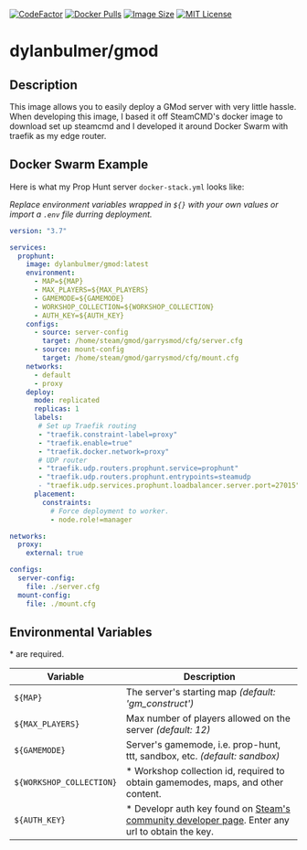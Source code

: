 [![CodeFactor](https://www.codefactor.io/repository/github/dylanbulmer/gmod-docker/badge/master)](https://www.codefactor.io/repository/github/dylanbulmer/gmod-docker/overview/master)
[![Docker Pulls](https://img.shields.io/docker/pulls/dylanbulmer/gmod.svg)](https://hub.docker.com/r/dylanbulmer/gmod)
[![Image Size](https://img.shields.io/docker/image-size/dylanbulmer/gmod/latest.svg)](https://hub.docker.com/r/dylanbulmer/gmod)
[![MIT License](https://img.shields.io/github/license/dylanbulmer/gmod-docker)](LICENSE)

# dylanbulmer/gmod

## Description
This image allows you to easily deploy a GMod server with very little hassle. When developing this image, I based it off SteamCMD's docker image to download set up steamcmd and I developed it around Docker Swarm with traefik as my edge router.

## Docker Swarm Example

Here is what my Prop Hunt server `docker-stack.yml` looks like:

*Replace environment variables wrapped in `${}` with your own values or import a `.env` file durring deployment.*

```yaml
version: "3.7"

services:
  prophunt:
    image: dylanbulmer/gmod:latest
    environment:
      - MAP=${MAP}
      - MAX_PLAYERS=${MAX_PLAYERS}
      - GAMEMODE=${GAMEMODE}
      - WORKSHOP_COLLECTION=${WORKSHOP_COLLECTION}
      - AUTH_KEY=${AUTH_KEY}
    configs:
      - source: server-config
        target: /home/steam/gmod/garrysmod/cfg/server.cfg
      - source: mount-config
        target: /home/steam/gmod/garrysmod/cfg/mount.cfg
    networks:
      - default
      - proxy
    deploy:
      mode: replicated
      replicas: 1
      labels:
       # Set up Traefik routing
       - "traefik.constraint-label=proxy"
       - "traefik.enable=true"
       - "traefik.docker.network=proxy"
       # UDP router
       - "traefik.udp.routers.prophunt.service=prophunt"
       - "traefik.udp.routers.prophunt.entrypoints=steamudp
       - "traefik.udp.services.prophunt.loadbalancer.server.port=27015"
      placement:
        constraints:
          # Force deployment to worker.
          - node.role!=manager

networks:
  proxy:
    external: true

configs:
  server-config:
    file: ./server.cfg
  mount-config:
    file: ./mount.cfg
```

## Environmental Variables

\* are required.

| Variable | Description |
|---|---|
| `${MAP}` | The server's starting map *(default: 'gm_construct')*
|`${MAX_PLAYERS}`| Max number of players allowed on the server *(default: 12)*
| `${GAMEMODE}` | Server's gamemode, i.e. prop-hunt, ttt, sandbox, etc. *(default: sandbox)*
|`${WORKSHOP_COLLECTION}` | * Workshop collection id, required to obtain gamemodes, maps, and other content.
|`${AUTH_KEY}`| * Developr auth key found on [Steam's community developer page](https://steamcommunity.com/dev/apikey). Enter any url to obtain the key.
